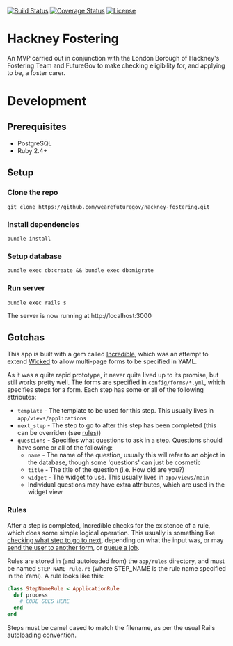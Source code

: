 [![Build Status](http://img.shields.io/circleci/project/github/wearefuturegov/hackney-fostering.svg?style=flat-square)](https://circleci.com/gh/wearefuturegov/hackney-fostering)
[![Coverage Status](http://img.shields.io/coveralls/wearefuturegov/hackney-fostering.svg?style=flat-square)](https://coveralls.io/r/wearefuturegov/hackney-fostering)
[![License](http://img.shields.io/:license-apache-blue.svg?style=flat-square)](http://www.apache.org/licenses/LICENSE-2.0.html)

# Hackney Fostering

An MVP carried out in conjunction with the London Borough of Hackney's Fostering
Team and FutureGov to make checking eligibility for, and applying to be, a foster carer.

# Development

## Prerequisites

* PostgreSQL
* Ruby 2.4+

## Setup

### Clone the repo

```
git clone https://github.com/wearefuturegov/hackney-fostering.git
```

### Install dependencies

```
bundle install
```

### Setup database

```
bundle exec db:create && bundle exec db:migrate
```

### Run server

```
bundle exec rails s
```

The server is now running at http://localhost:3000

## Gotchas

This app is built with a gem called [Incredible](https://github.com/wearefuturegov/incredible), which was an attempt to extend [Wicked](https://github.com/schneems/wicked) to allow multi-page forms to be specified in YAML.

As it was a quite rapid prototype, it never quite lived up to its promise, but still works pretty well. The forms are specified in `config/forms/*.yml`, which specifies steps for a form. Each step has some or all of the following attributes:

* `template` - The template to be used for this step. This usually lives in `app/views/applications`
* `next_step` - The step to go to after this step has been completed (this can be overriden (see [rules](#rules)))
* `questions` - Specifies what questions to ask in a step. Questions should have some or all of the following:
  * `name` - The name of the question, usually this will refer to an object in the database, though some 'questions' can just be cosmetic
  * `title` - The title of the question (i.e. How old are you?)
  * `widget` - The widget to use. This usually lives in `app/views/main`
  * Individual questions may have extra attributes, which are used in the widget view

### Rules

After a step is completed, Incredible checks for the existence of a rule, which does some simple logical operation. This usually is something like [checking what step to go to next](https://github.com/wearefuturegov/hackney-fostering/blob/master/app/rules/adults_at_home_rule.rb), depending on what the input was, or may [send the user to another form](https://github.com/wearefuturegov/hackney-fostering/blob/master/app/rules/pets_rule.rb), or [queue a job](https://github.com/wearefuturegov/hackney-fostering/blob/master/app/rules/contact_phone_time_rule.rb).

Rules are stored in (and autoloaded from) the `app/rules` directory, and must be named `STEP_NAME_rule.rb` (where STEP_NAME is the rule name specified in the Yaml). A rule looks like this:

```ruby
class StepNameRule < ApplicationRule
  def process
    # CODE GOES HERE
  end
end
```

Steps must be camel cased to match the filename, as per the usual Rails autoloading convention.
